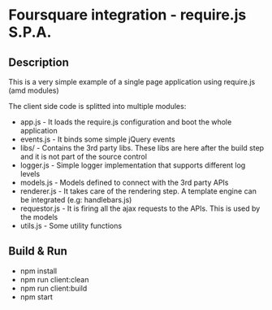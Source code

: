 # Foursquare integration - require.js S.P.A.

## Description
This is a very simple example of a single page application using require.js (amd modules)

The client side code is splitted into multiple modules:
- app.js - It loads the require.js configuration and boot the whole application 
- events.js - It binds some simple jQuery events
- libs/ - Contains the 3rd party libs. These libs are here after the build step and it is not part of the source control
- logger.js - Simple logger implementation that supports different log levels
- models.js - Models defined to connect with the 3rd party APIs
- renderer.js - It takes care of the rendering step. A template engine can be integrated (e.g: handlebars.js)
- requestor.js - It is firing all the ajax requests to the APIs. This is used by the models
- utils.js - Some utility functions

## Build & Run
- npm install
- npm run client:clean
- npm run client:build
- npm start
